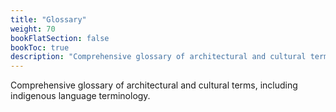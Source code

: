 ```yaml
---
title: "Glossary"
weight: 70
bookFlatSection: false
bookToc: true
description: "Comprehensive glossary of architectural and cultural terms, including indigenous language terminology."
---
```


Comprehensive glossary of architectural and cultural terms, including indigenous language terminology.
